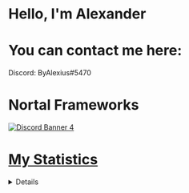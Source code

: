 # Hello, I'm Alexander


# You can contact me here:

Discord: ByAlexius#5470


# Nortal Frameworks
<a href="https://discord.gg/mp8y5QZ9Xu">
<img src="https://discordapp.com/api/guilds/973220250868924436/widget.png?style=banner4" alt="Discord Banner 4"/>

# My Statistics
  <details>
  <p>
<a href="https://github.com/ByAlexius">
  <img height="180em" src="https://github-readme-stats-eight-theta.vercel.app/api?username=ByAlexius&show_icons=true&theme=vue-dark&include_all_commits=true&count_private=true" /> 
  
  [![trophy](https://github-profile-trophy.vercel.app/?username=byalexius&theme=onedark)](https://github.com/ryo-ma/github-profile-trophy)
  </p>
   </details>

